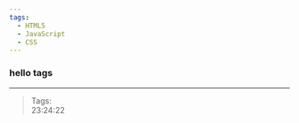 ```yaml
---
tags:
  - HTML5
  - JavaScript
  - CSS
---
```


<!---ID: note-13072023-232422--->
### hello tags
----

>Tags:     
23:24:22
<!--- IDW: (/home/wz/wz-notes/docs/week-28072023.md)(note-13072023-232422.md) --->
<!--- ID: [ hello tags](note-13072023-232422.md) --->
